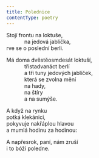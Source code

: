 ```yaml
---
title: Polednice
contentType: poetry
---
```


<section>

Stojí frontu na loktuše,  
            na jedová jablíčka,  
rve se o poslední berli.

Má doma dvěstěosmdesát loktuší,  
            třistadvanáct berlí  
            a tři tuny jedových jablíček,  
            která se zvolna mění  
            na hady,  
            na štíry  
            a na sumýše.

A když na rynku  
potká klekánici,  
pokyvuje nakřáplou hlavou  
a mumlá hodinu za hodinou:

A napřesrok, paní, nám zruší  
i to bóží poledne.

</section>
